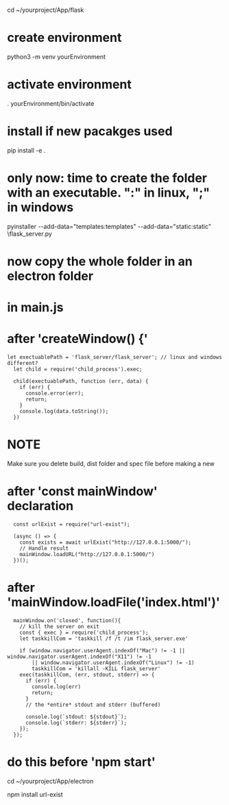 cd ~/yourproject/App/flask

# create environment

python3 -m venv yourEnvironment

# activate environment

. yourEnvironment/bin/activate

# install if new pacakges used

pip install -e .

# only now: time to create the folder with an executable. ":" in linux, ";" in windows

pyinstaller --add-data="templates:templates" --add-data="static:static" \flask_server.py

# now copy the whole folder in an electron folder

# in main.js

# after 'createWindow() {'

```
let exectuablePath = 'flask_server/flask_server'; // linux and windows different?
  let child = require('child_process').exec;

  child(exectuablePath, function (err, data) {
    if (err) {
      console.error(err);
      return;
    }
    console.log(data.toString());
  })
```

# NOTE

Make sure you delete build, dist folder and spec file before making a new

# after 'const mainWindow' declaration

```
  const urlExist = require("url-exist");

  (async () => {
    const exists = await urlExist("http://127.0.0.1:5000/");
    // Handle result
    mainWindow.loadURL("http://127.0.0.1:5000/")
  })();
```

# after 'mainWindow.loadFile('index.html')'

```
  mainWindow.on('closed', function(){ 
    // kill the server on exit 
    const { exec } = require('child_process');
    let taskkillCom = 'taskkill /f /t /im flask_server.exe'

    if (window.navigator.userAgent.indexOf("Mac") != -1 || window.navigator.userAgent.indexOf("X11") != -1
        || window.navigator.userAgent.indexOf("Linux") != -1)
        taskkillCom = 'killall -KILL flask_server'
    exec(taskkillCom, (err, stdout, stderr) => { 
      if (err) { 
        console.log(err) 
        return; 
      } 
      // the *entire* stdout and stderr (buffered) 

      console.log(`stdout: ${stdout}`); 
      console.log(`stderr: ${stderr}`); 
    }); 
  });
```

# do this before 'npm start'

cd ~/yourproject/App/electron

npm install url-exist

